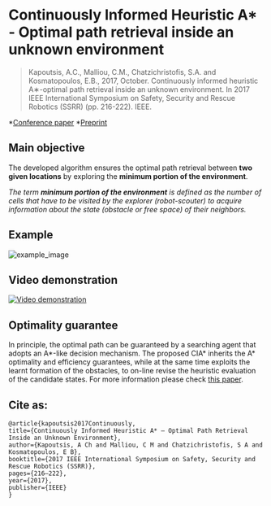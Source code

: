 # Continuously Informed Heuristic A* - Optimal path retrieval inside an unknown environment #

> Kapoutsis, A.C., Malliou, C.M., Chatzichristofis, S.A. and Kosmatopoulos, E.B., 2017, October. Continuously informed heuristic A∗-optimal path retrieval inside an unknown environment. In 2017 IEEE International Symposium on Safety, Security and Rescue Robotics (SSRR) (pp. 216-222). IEEE.

*[Conference paper](https://ieeexplore.ieee.org/abstract/document/8088166)
*[Preprint](http://kapoutsis.info/wp-content/uploads/2017/10/ssrr2017Final.pdf)


## Main objective

The developed algorithm ensures the optimal path retrieval between **two given locations** by exploring the **minimum portion of the environment**.

*The term **minimum portion of the environment** is defined as the number of cells that have to be visited by the explorer (robot-scouter) to acquire information about the state (obstacle or free space) of their neighbors.*

## Example

![example_image](http://kapoutsis.info/wp-content/uploads/2020/12/cia_star_example.png)

## Video demonstration

[![Video demonstration](http://kapoutsis.info/wp-content/uploads/2020/12/cia_star_thumbnail.png)](https://www.youtube.com/watch?v=ct_mnyqIjUU)

## Optimality guarantee

In principle, the optimal path can be guaranteed by a searching agent that adopts an A*-like decision mechanism. The proposed CIA* inherits the A* optimality and efficiency guarantees, while at the same time exploits the learnt formation of the obstacles, to on-line revise the heuristic evaluation of the candidate states. For more information please check [this paper](http://kapoutsis.info/wp-content/uploads/2017/10/ssrr2017Final.pdf).

## Cite as: 

```
@article{kapoutsis2017Continuously,
title={Continuously Informed Heuristic A* – Optimal Path Retrieval Inside an Unknown Environment},
author={Kapoutsis, A Ch and Malliou, C M and Chatzichristofis, S A and Kosmatopoulos, E B},
booktitle={2017 IEEE International Symposium on Safety, Security and Rescue Robotics (SSRR)},
pages={216–222},
year={2017},
publisher={IEEE}
}
```
